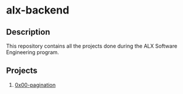 # alx-backend

## Description
This repository contains all the projects done during the ALX Software Engineering program.

## Projects
1. [0x00-pagination](./0x00-pagination)